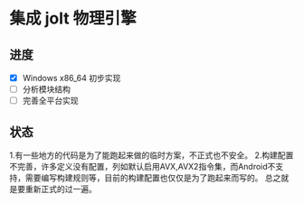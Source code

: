 # 集成 jolt 物理引擎

## 进度

- [X] Windows x86_64 初步实现
- [ ] 分析模块结构
- [ ] 完善全平台实现

## 状态

1.有一些地方的代码是为了能跑起来做的临时方案，不正式也不安全。
2.构建配置不完善，许多定义没有配置，列如默认启用AVX,AVX2指令集，而Android不支持，需要编写构建规则等，目前的构建配置也仅仅是为了跑起来而写的。
  总之就是要重新正式的过一遍。
